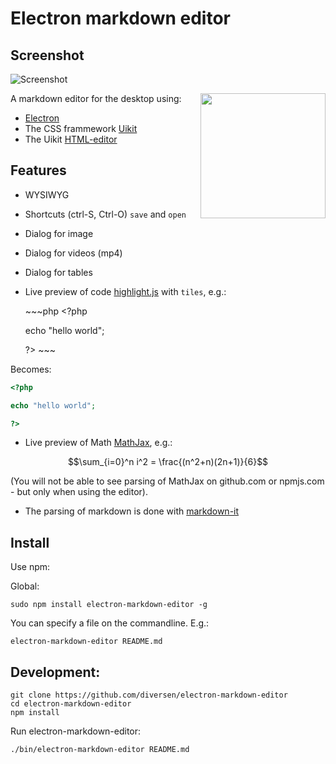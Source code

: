 # Electron markdown editor

## Screenshot

![Screenshot](https://cdn.rawgit.com/diversen/electron-markdown-editor/master/resources/electron-markdown.png) 

[<img src="https://cdn.rawgit.com/diversen/electron-markdown-editor/master/resources/electron-logo.svg" align="right" width="200">](http://electron.atom.io)

A markdown editor for the desktop using:

* [Electron](http://electron.atom.io/)
* The CSS frammework [Uikit](http://getuikit.com/) 
* The Uikit [HTML-editor](http://getuikit.com/docs/htmleditor.html)

## Features

* WYSIWYG
* Shortcuts (ctrl-S, Ctrl-O) `save` and `open`
* Dialog for image
* Dialog for videos (mp4)
* Dialog for tables
* Live preview of code [highlight.js](https://highlightjs.org/) with `tiles`, e.g.: 

    \~~~php
    &lt;?php

    echo "hello world";

    ?>
    \~~~

Becomes: 

~~~php
<?php

echo "hello world";

?>
~~~

* Live preview of Math [MathJax](https://www.mathjax.org/), e.g.:

$$\sum_{i=0}^n i^2 = \frac{(n^2+n)(2n+1)}{6}$$

(You will not be able to see parsing of MathJax on github.com or npmjs.com - but only when using the editor).


* The parsing of markdown is done with [markdown-it](https://github.com/markdown-it/markdown-it) 

## Install

Use npm:

Global: 

    sudo npm install electron-markdown-editor -g
    
You can specify a file on the commandline. E.g.: 
    
    electron-markdown-editor README.md

## Development: 

    git clone https://github.com/diversen/electron-markdown-editor
    cd electron-markdown-editor 
    npm install

Run electron-markdown-editor: 

    ./bin/electron-markdown-editor README.md

